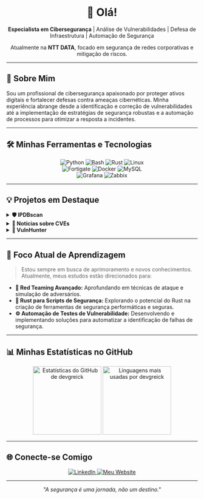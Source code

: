 <div align="center">
  <h1>👋 Olá!</h1>
  <p>
    <strong>Especialista em Cibersegurança</strong> | Análise de Vulnerabilidades | Defesa de Infraestrutura | Automação de Segurança
  </p>
  <p>
    Atualmente na <strong>NTT DATA</strong>, focado em segurança de redes corporativas e mitigação de riscos.
  </p>
</div>

---

## 🚀 Sobre Mim

Sou um profissional de cibersegurança apaixonado por proteger ativos digitais e fortalecer defesas contra ameaças cibernéticas. Minha experiência abrange desde a identificação e correção de vulnerabilidades até a implementação de estratégias de segurança robustas e a automação de processos para otimizar a resposta a incidentes.

---

## 🛠️ Minhas Ferramentas e Tecnologias

<div align="center">
  <img src="https://img.shields.io/badge/Python-3776AB?style=for-the-badge&logo=python&logoColor=white" alt="Python" />
  <img src="https://img.shields.io/badge/Bash-4EAA25?style=for-the-badge&logo=gnu-bash&logoColor=white" alt="Bash" />
  <img src="https://img.shields.io/badge/Rust-000000?style=for-the-badge&logo=rust&logoColor=white" alt="Rust" />
  <img src="https://img.shields.io/badge/Linux-FCC624?style=for-the-badge&logo=linux&logoColor=black" alt="Linux" />
  <br/>
  <img src="https://img.shields.io/badge/Fortigate-FF0000?style=for-the-badge&logo=fortinet&logoColor=white" alt="Fortigate" />
  <img src="https://img.shields.io/badge/Docker-2496ED?style=for-the-badge&logo=docker&logoColor=white" alt="Docker" />
  <img src="https://img.shields.io/badge/MySQL-4479A1?style=for-the-badge&logo=mysql&logoColor=white" alt="MySQL" />
  <br/>
  <img src="https://img.shields.io/badge/Grafana-F46800?style=for-the-badge&logo=grafana&logoColor=white" alt="Grafana" />
  <img src="https://img.shields.io/badge/Zabbix-DC0030?style=for-the-badge&logo=zabbix&logoColor=white" alt="Zabbix" />
</div>

---

## 💡 Projetos em Destaque

<details>
  <summary><strong>🛡️ IPDBscan</strong></summary>
  <p>Ferramenta para verificação de reputação de IPs em massa, com geração de relatórios detalhados em Excel. Agiliza a análise de ameaças e a tomada de decisão.</p>
</details>

<details>
  <summary><strong>📰 Notícias sobre CVEs</strong></summary>
  <p>Plataforma web dedicada a agregar e apresentar informações atualizadas sobre as últimas vulnerabilidades (CVEs) e notícias relevantes do mundo da segurança.</p>
</details>

<details>
  <summary><strong>🔎 VulnHunter</strong></summary>
  <p>Scanner offline de vulnerabilidades focado em identificar falhas em dependências de projetos, auxiliando no desenvolvimento seguro.</p>
</details>

---

## 🌱 Foco Atual de Aprendizagem

> Estou sempre em busca de aprimoramento e novos conhecimentos. Atualmente, meus estudos estão direcionados para:

-   **🔴 Red Teaming Avançado:** Aprofundando em técnicas de ataque e simulação de adversários.
-   **🦀 Rust para Scripts de Segurança:** Explorando o potencial do Rust na criação de ferramentas de segurança performáticas e seguras.
-   **⚙️ Automação de Testes de Vulnerabilidade:** Desenvolvendo e implementando soluções para automatizar a identificação de falhas de segurança.

---

## 📊 Minhas Estatísticas no GitHub

<div align="center">
  <img height="180em" src="https://github-readme-stats.vercel.app/api?username=devgreick&show_icons=true&theme=radical&hide_border=true&count_private=true&title_color=58A6FF&icon_color=79C0FF&text_color=C9D1D9&bg_color=0D1117" alt="Estatísticas do GitHub de devgreick" />
  <img height="180em" src="https://github-readme-stats.vercel.app/api/top-langs/?username=devgreick&layout=compact&theme=radical&hide_border=true&title_color=58A6FF&text_color=C9D1D9&bg_color=0D1117" alt="Linguagens mais usadas por devgreick" />
</div>

---

## 🌐 Conecte-se Comigo

<div align="center">
  <a href="https://www.linkedin.com/in/jacksongreick/" target="_blank">
    <img src="https://img.shields.io/badge/LinkedIn-0077B5?style=for-the-badge&logo=linkedin&logoColor=white" alt="LinkedIn"/>
  </a>
  <a href="https://noticias.assistentecyber.com/" target="_blank">
    <img src="https://img.shields.io/badge/Meu%20Website-3B7EBF?style=for-the-badge&logo=microsoft-edge&logoColor=white" alt="Meu Website"/>
  </a>
</div>

---
<p align="center">
  <em>"A segurança é uma jornada, não um destino."</em>
</p>
